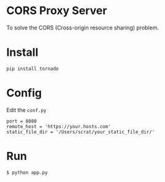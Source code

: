 # CORS Proxy Server

To solve the CORS (Cross-origin resource sharing) problem.

# Install

```
pip install tornado
```

# Config

Edit the `conf.py`

```
port = 8080
remote_host = 'https://your.hosts.com'
static_file_dir = '/Users/scrat/your_static_file_dir/'
```

# Run

```
$ python app.py
```
